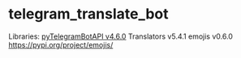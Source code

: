 # telegram_translate_bot
Libraries:
[pyTelegramBotAPI v4.6.0](https://pypi.org/project/pyTelegramBotAPI/)
Translators v5.4.1
emojis v0.6.0 https://pypi.org/project/emojis/
